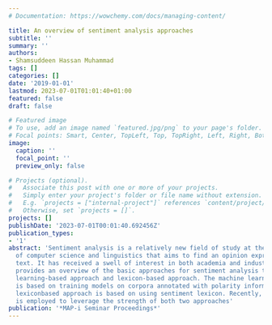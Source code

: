 ```yaml
---
# Documentation: https://wowchemy.com/docs/managing-content/

title: An overview of sentiment analysis approaches
subtitle: ''
summary: ''
authors:
- Shamsuddeen Hassan Muhammad
tags: []
categories: []
date: '2019-01-01'
lastmod: 2023-07-01T01:01:40+01:00
featured: false
draft: false

# Featured image
# To use, add an image named `featured.jpg/png` to your page's folder.
# Focal points: Smart, Center, TopLeft, Top, TopRight, Left, Right, BottomLeft, Bottom, BottomRight.
image:
  caption: ''
  focal_point: ''
  preview_only: false

# Projects (optional).
#   Associate this post with one or more of your projects.
#   Simply enter your project's folder or file name without extension.
#   E.g. `projects = ["internal-project"]` references `content/project/deep-learning/index.md`.
#   Otherwise, set `projects = []`.
projects: []
publishDate: '2023-07-01T00:01:40.692456Z'
publication_types:
- '1'
abstract: 'Sentiment analysis is a relatively new field of study at the intersection
  of computer science and linguistics that aims to find an opinion expressed in a
  text. It has received a swell of interest in both academia and industry. This paper
  provides an overview of the basic approaches for sentiment analysis task: machine
  learning-based approach and lexicon-based approach. The machine learning approach
  is based on training models on corpora annotated with polarity information and the
  lexiconbased approach is based on using sentiment lexicon. Recently, a hybrid approach
  is employed to leverage the strength of both two approaches'
publication: '*MAP-i Seminar Proceedings*'
---
```

